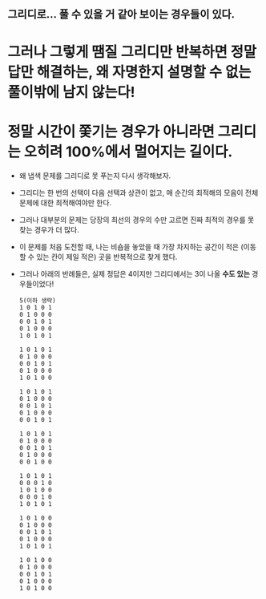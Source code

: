 ##  그리디로... 풀 수 있을 거 같아 보이는 경우들이 있다.

# 그러나 그렇게 땜질 그리디만 반복하면 정말 답만 해결하는, 왜 자명한지 설명할 수 없는 풀이밖에 남지 않는다!

# 정말 시간이 쫓기는 경우가 아니라면 그리디는 오히려 100%에서 멀어지는 길이다.

- 왜 냅색 문제를 그리디로 못 푸는지 다시 생각해보자.
- 그리디는 한 번의 선택이 다음 선택과 상관이 없고, 매 순간의 최적해의 모음이 전체 문제에 대한 최적해여야만 한다.
- 그러나 대부분의 문제는 당장의 최선의 경우의 수만 고르면 진짜 최적의 경우를 못 찾는 경우가 더 많다.

- 이 문제를 처음 도전할 때, 나는 비숍을 놓았을 때 가장 차지하는 공간이 적은 (이동할 수 있는 칸이 제일 적은) 곳을 반복적으로 찾게 했다.

- 그러나 아래의 반례들은, 실제 정답은 4이지만 그리디에서는 3이 나올 **수도 있는** 경우들이었다!

  ```
  5(이하 생략)
  1 0 1 0 1
  0 1 0 0 0
  0 0 1 0 1
  0 1 0 0 0
  1 0 1 0 1
  
  1 0 1 0 1
  0 1 0 0 0
  0 0 1 0 1
  0 1 0 0 0
  1 0 1 0 0
  
  1 0 1 0 1
  0 1 0 0 0
  0 0 1 0 1
  0 1 0 0 0
  0 0 1 0 1
  
  1 0 1 0 1
  0 1 0 0 0
  0 0 1 0 1
  0 1 0 0 0
  0 0 1 0 0
  
  1 0 1 0 1
  0 0 0 1 0
  1 0 1 0 0
  0 0 0 1 0
  1 0 1 0 1
  
  1 0 1 0 0
  0 1 0 0 0
  0 0 1 0 1
  0 1 0 0 0
  1 0 1 0 1
  
  1 0 1 0 0
  0 1 0 0 0
  0 0 1 0 1
  0 1 0 0 0
  1 0 1 0 0
  ```

  

